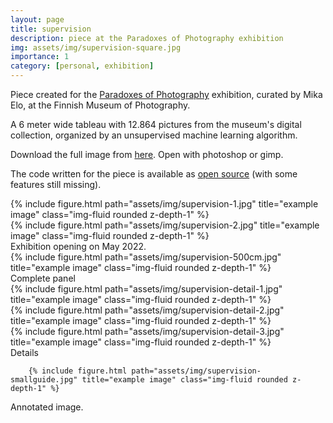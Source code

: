 ```yaml
---
layout: page
title: supervision
description: piece at the Paradoxes of Photography exhibition
img: assets/img/supervision-square.jpg
importance: 1
category: [personal, exhibition]
---
```


Piece created for the <a href="https://www.valokuvataiteenmuseo.fi/en/exhibitions/paradoxes-photography">Paradoxes of Photography</a> exhibition, curated by Mika Elo, at the Finnish Museum of Photography.

A 6 meter wide tableau with 12.864 pictures from the museum's digital collection, organized by an unsupervised machine learning algorithm.

Download the full image from <a href="https://brunovianna.net/supervision_600cm.jpg">here</a>. Open with photoshop or gimp.

The code written for the piece is available as <a href="https://github.com/brunovianna/collectionview">open source</a> (with some features still missing).

<div class="row">
  <div class="col-sm mt-3 mt-md-0">
    {% include figure.html path="assets/img/supervision-1.jpg" title="example image" class="img-fluid rounded z-depth-1" %}
  </div>    
  <div class="col-sm mt-3 mt-md-0">
    {% include figure.html path="assets/img/supervision-2.jpg" title="example image" class="img-fluid rounded z-depth-1" %}
  </div>
</div>

<div class="caption">
    Exhibition opening on May 2022.
</div>

<div class="row">
  <div class="col-sm mt-3 mt-md-0">
        {% include figure.html path="assets/img/supervision-500cm.jpg" title="example image" class="img-fluid rounded z-depth-1" %}
  </div>
</div>

<div class="caption">
    Complete panel
</div>

<div class="row">
  <div class="col-sm mt-3 mt-md-0">
    {% include figure.html path="assets/img/supervision-detail-1.jpg" title="example image" class="img-fluid rounded z-depth-1" %}
  </div>    
  <div class="col-sm mt-3 mt-md-0">
    {% include figure.html path="assets/img/supervision-detail-2.jpg" title="example image" class="img-fluid rounded z-depth-1" %}
  </div>    
  <div class="col-sm mt-3 mt-md-0">
    {% include figure.html path="assets/img/supervision-detail-3.jpg" title="example image" class="img-fluid rounded z-depth-1" %}
  </div>
</div>
<div class="caption">
    Details
</div>

<div class="row">
  <div class="col-sm mt-3 mt-md-0">

        {% include figure.html path="assets/img/supervision-smallguide.jpg" title="example image" class="img-fluid rounded z-depth-1" %}
  </div>
</div>
<div class="caption">
    Annotated image.
</div>
